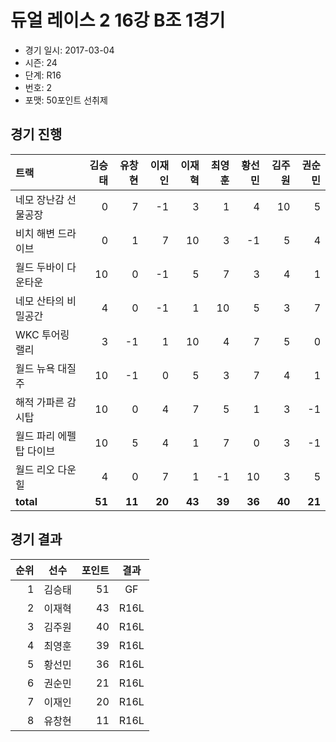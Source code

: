 # 듀얼 레이스 2 16강 B조 1경기

- 경기 일시: 2017-03-04
- 시즌: 24
- 단계: R16
- 번호: 2
- 포맷: 50포인트 선취제





## 경기 진행

| 트랙 | 김승태 | 유창현 | 이재인 | 이재혁 | 최영훈 | 황선민 | 김주원 | 권순민 |
|:---|---:|---:|---:|---:|---:|---:|---:|---:|
| 네모 장난감 선물공장 | 0 | 7 | -1 | 3 | 1 | 4 | 10 | 5 |
| 비치 해변 드라이브 | 0 | 1 | 7 | 10 | 3 | -1 | 5 | 4 |
| 월드 두바이 다운타운 | 10 | 0 | -1 | 5 | 7 | 3 | 4 | 1 |
| 네모 산타의 비밀공간 | 4 | 0 | -1 | 1 | 10 | 5 | 3 | 7 |
| WKC 투어링 랠리 | 3 | -1 | 1 | 10 | 4 | 7 | 5 | 0 |
| 월드 뉴욕 대질주 | 10 | -1 | 0 | 5 | 3 | 7 | 4 | 1 |
| 해적 가파른 감시탑 | 10 | 0 | 4 | 7 | 5 | 1 | 3 | -1 |
| 월드 파리 에펠탑 다이브 | 10 | 5 | 4 | 1 | 7 | 0 | 3 | -1 |
| 월드 리오 다운힐 | 4 | 0 | 7 | 1 | -1 | 10 | 3 | 5 |
| __total__ | __51__ | __11__ | __20__ | __43__ | __39__ | __36__ | __40__ | __21__ |




## 경기 결과

| 순위 | 선수 | 포인트 | 결과 |
|---:|:---:|---:|:---:|
| 1 | 김승태 | 51 | GF |
| 2 | 이재혁 | 43 | R16L |
| 3 | 김주원 | 40 | R16L |
| 4 | 최영훈 | 39 | R16L |
| 5 | 황선민 | 36 | R16L |
| 6 | 권순민 | 21 | R16L |
| 7 | 이재인 | 20 | R16L |
| 8 | 유창현 | 11 | R16L |

